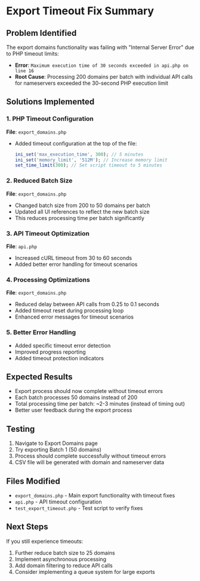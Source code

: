 # Export Timeout Fix Summary

## Problem Identified
The export domains functionality was failing with "Internal Server Error" due to PHP timeout limits:
- **Error**: `Maximum execution time of 30 seconds exceeded in api.php on line 16`
- **Root Cause**: Processing 200 domains per batch with individual API calls for nameservers exceeded the 30-second PHP execution limit

## Solutions Implemented

### 1. PHP Timeout Configuration
**File**: `export_domains.php`
- Added timeout configuration at the top of the file:
  ```php
  ini_set('max_execution_time', 300); // 5 minutes
  ini_set('memory_limit', '512M'); // Increase memory limit
  set_time_limit(300); // Set script timeout to 5 minutes
  ```

### 2. Reduced Batch Size
**File**: `export_domains.php`
- Changed batch size from 200 to 50 domains per batch
- Updated all UI references to reflect the new batch size
- This reduces processing time per batch significantly

### 3. API Timeout Optimization
**File**: `api.php`
- Increased cURL timeout from 30 to 60 seconds
- Added better error handling for timeout scenarios

### 4. Processing Optimizations
**File**: `export_domains.php`
- Reduced delay between API calls from 0.25 to 0.1 seconds
- Added timeout reset during processing loop
- Enhanced error messages for timeout scenarios

### 5. Better Error Handling
- Added specific timeout error detection
- Improved progress reporting
- Added timeout protection indicators

## Expected Results
- Export process should now complete without timeout errors
- Each batch processes 50 domains instead of 200
- Total processing time per batch: ~2-3 minutes (instead of timing out)
- Better user feedback during the export process

## Testing
1. Navigate to Export Domains page
2. Try exporting Batch 1 (50 domains)
3. Process should complete successfully without timeout errors
4. CSV file will be generated with domain and nameserver data

## Files Modified
- `export_domains.php` - Main export functionality with timeout fixes
- `api.php` - API timeout configuration
- `test_export_timeout.php` - Test script to verify fixes

## Next Steps
If you still experience timeouts:
1. Further reduce batch size to 25 domains
2. Implement asynchronous processing
3. Add domain filtering to reduce API calls
4. Consider implementing a queue system for large exports 
